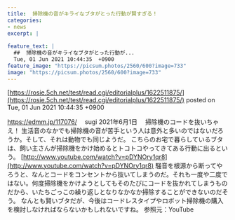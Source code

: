 ```yaml
---
title:  掃除機の音がキライなブタがとった行動が賢すぎる！  
categories:
- news
excerpt: |
  
feature_text: |
  ##  掃除機の音がキライなブタがとった行動が...
  Tue, 01 Jun 2021 10:44:35  +0900
feature_image: "https://picsum.photos/2560/600?image=733"
image: "https://picsum.photos/2560/600?image=733"
---
```


[https://rosie.5ch.net/test/read.cgi/editorialplus/1622511875/](https://rosie.5ch.net/test/read.cgi/editorialplus/1622511875/)
posted on Tue, 01 Jun 2021 10:44:35  +0900

<!--more-->

https://edmm.jp/117076/ 　sugi 2021年6月1日 　掃除機のコードを抜いちゃえ！ 生活音のなかでも掃除機の音が苦手という人は意外と多いのではないだろうか。そして、それは動物でも同じようだ。 こちらのお宅で暮らしているブタは、飼い主さんが掃除機をかけ始めるとトコトコやってきてある行動に出るという。 [http://www.youtube.com/watch?v=pDYNOry1qr8](http://www.youtube.com/watch?v=pDYNOry1qr8) 騒音を根源から断ってやろうと、なんとコードをコンセントから抜いてしまうのだ。それも一度や二度ではない。何度掃除機をかけようとしてもそのたびにコードを抜かれてしまうものだから、いたちごっこの繰り返しとなりなかなか掃除することができないのだそう。 なんとも賢いブタだが、今後はコードレスタイプやロボット掃除機の購入を検討しなければならないかもしれないですね。 参照元：YouTube
